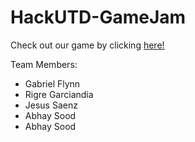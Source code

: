 # HackUTD-GameJam
Check out our game by clicking [here!](https://itch.io/jam/hackutd-game-jam/rate/805900)

Team Members:
- Gabriel Flynn
- Rigre Garciandia
- Jesus Saenz
- Abhay Sood
- Abhay Sood
